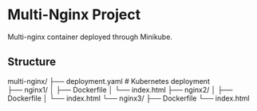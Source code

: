 # Multi-Nginx Project

Multi-nginx container deployed through Minikube.

## Structure

multi-nginx/
├── deployment.yaml # Kubernetes deployment<br>
├── nginx1/
│ ├── Dockerfile
│ └── index.html
├── nginx2/
│ ├── Dockerfile
│ └── index.html
└── nginx3/
├── Dockerfile
└── index.html
